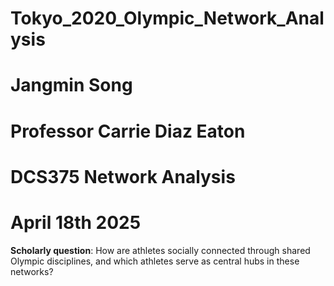 # Tokyo_2020_Olympic_Network_Analysis

# Jangmin Song
# Professor Carrie Diaz Eaton
# DCS375 Network Analysis
# April 18th 2025

**Scholarly question**: How are athletes socially connected through shared Olympic disciplines, and which athletes serve as central hubs in these networks?
